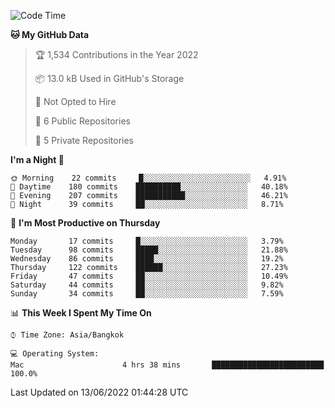 <!--START_SECTION:waka-->
![Code Time](http://img.shields.io/badge/Code%20Time-0%20secs-blue)

**🐱 My GitHub Data** 

> 🏆 1,534 Contributions in the Year 2022
 > 
> 📦 13.0 kB Used in GitHub's Storage 
 > 
> 🚫 Not Opted to Hire
 > 
> 📜 6 Public Repositories 
 > 
> 🔑 5 Private Repositories  
 > 
**I'm a Night 🦉** 

```text
🌞 Morning    22 commits     █░░░░░░░░░░░░░░░░░░░░░░░░   4.91% 
🌆 Daytime    180 commits    ██████████░░░░░░░░░░░░░░░   40.18% 
🌃 Evening    207 commits    ███████████░░░░░░░░░░░░░░   46.21% 
🌙 Night      39 commits     ██░░░░░░░░░░░░░░░░░░░░░░░   8.71%

```
📅 **I'm Most Productive on Thursday** 

```text
Monday       17 commits     █░░░░░░░░░░░░░░░░░░░░░░░░   3.79% 
Tuesday      98 commits     █████░░░░░░░░░░░░░░░░░░░░   21.88% 
Wednesday    86 commits     ████░░░░░░░░░░░░░░░░░░░░░   19.2% 
Thursday     122 commits    ██████░░░░░░░░░░░░░░░░░░░   27.23% 
Friday       47 commits     ██░░░░░░░░░░░░░░░░░░░░░░░   10.49% 
Saturday     44 commits     ██░░░░░░░░░░░░░░░░░░░░░░░   9.82% 
Sunday       34 commits     ██░░░░░░░░░░░░░░░░░░░░░░░   7.59%

```


📊 **This Week I Spent My Time On** 

```text
⌚︎ Time Zone: Asia/Bangkok

💻 Operating System: 
Mac                      4 hrs 38 mins       █████████████████████████   100.0%

```


 Last Updated on 13/06/2022 01:44:28 UTC
<!--END_SECTION:waka-->